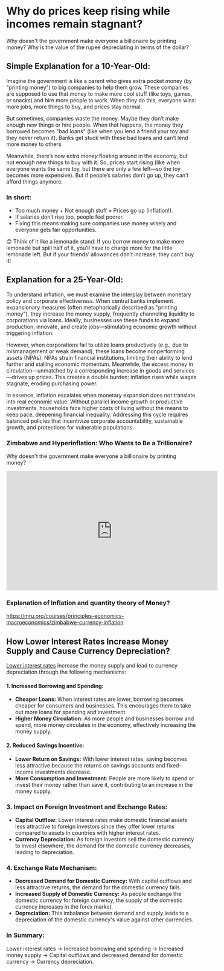 # Why do prices keep rising while incomes remain stagnant?

Why doesn't the government make everyone a billionaire by printing money? Why is the value of the rupee depreciating in terms of the dollar?



## Simple Explanation for a 10-Year-Old: 

Imagine the government is like a parent who gives extra pocket money (by "printing money") to big companies to help them grow. These companies are supposed to use that money to make more cool stuff (like toys, games, or snacks) and hire more people to work. When they do this, everyone wins: more jobs, more things to buy, and prices stay normal.  

But sometimes, companies waste the money. Maybe they don’t make enough new things or hire people. When that happens, the money they borrowed becomes "bad loans" (like when you lend a friend your toy and they never return it). Banks get stuck with these bad loans and can’t lend more money to others.  

Meanwhile, there’s now *extra money* floating around in the economy, but not enough new things to buy with it. So, prices start rising (like when everyone wants the same toy, but there are only a few left—so the toy becomes more expensive). But if people’s salaries don’t go up, they can’t afford things anymore.  

### In short:  
- Too much money + Not enough stuff = Prices go up (inflation!).  
- If salaries don’t rise too, people feel poorer.  
- Fixing this means making sure companies use money wisely and everyone gets fair opportunities.  

😊 Think of it like a lemonade stand: If you borrow money to make more lemonade but spill half of it, you’ll have to charge more for the little lemonade left. But if your friends’ allowances don’t increase, they can’t buy it!


## Explanation for a 25-Year-Old: 

To understand inflation, we must examine the interplay between monetary policy and corporate effectiveness. When central banks implement expansionary measures (often metaphorically described as "printing money"), they increase the money supply, frequently channeling liquidity to corporations via loans. Ideally, businesses use these funds to expand production, innovate, and create jobs—stimulating economic growth without triggering inflation.

However, when corporations fail to utilize loans productively (e.g., due to mismanagement or weak demand), these loans become nonperforming assets (NPAs). NPAs strain financial institutions, limiting their ability to lend further and stalling economic momentum. Meanwhile, the excess money in circulation—unmatched by a corresponding increase in goods and services—drives up prices. This creates a double burden: inflation rises while wages stagnate, eroding purchasing power.

In essence, inflation escalates when monetary expansion does not translate into real economic value. Without parallel income growth or productive investments, households face higher costs of living without the means to keep pace, deepening financial inequality. Addressing this cycle requires balanced policies that incentivize corporate accountability, sustainable growth, and protections for vulnerable populations.


### Zimbabwe and Hyperinflation: Who Wants to Be a Trillionaire?

Why doesn't the government make everyone a billionaire by printing money?

<iframe width="560" height="315" src="https://www.youtube.com/embed/78-BlZXm7wA?si=9wTRfR4VNdFz3pGa" title="YouTube video player" frameborder="0" allow="accelerometer; autoplay; clipboard-write; encrypted-media; gyroscope; picture-in-picture; web-share" referrerpolicy="strict-origin-when-cross-origin" allowfullscreen></iframe>

### Explanation of Inflation and quantity theory of Money?

<https://mru.org/courses/principles-economics-macroeconomics/zimbabwe-currency-inflation>


##  How Lower Interest Rates Increase Money Supply and Cause Currency Depreciation?

[Lower interest rates](https://www.bbc.com/news/articles/cly9jx0gve0o) increase the money supply and lead to currency depreciation through the following mechanisms:  

#### 1. **Increased Borrowing and Spending:**  
- **Cheaper Loans:** When interest rates are lower, borrowing becomes cheaper for consumers and businesses. This encourages them to take out more loans for spending and investment.  
- **Higher Money Circulation:** As more people and businesses borrow and spend, more money circulates in the economy, effectively increasing the money supply.  

####  2. **Reduced Savings Incentive:**  
- **Lower Return on Savings:** With lower interest rates, saving becomes less attractive because the returns on savings accounts and fixed-income investments decrease.  
- **More Consumption and Investment:** People are more likely to spend or invest their money rather than save it, contributing to an increase in the money supply.  

### 3. **Impact on Foreign Investment and Exchange Rates:**  
- **Capital Outflow:** Lower interest rates make domestic financial assets less attractive to foreign investors since they offer lower returns compared to assets in countries with higher interest rates.  
- **Currency Depreciation:** As foreign investors sell the domestic currency to invest elsewhere, the demand for the domestic currency decreases, leading to depreciation.  

### 4. **Exchange Rate Mechanism:**  
- **Decreased Demand for Domestic Currency:** With capital outflows and less attractive returns, the demand for the domestic currency falls.  
- **Increased Supply of Domestic Currency:** As people exchange the domestic currency for foreign currency, the supply of the domestic currency increases in the forex market.  
- **Depreciation:** This imbalance between demand and supply leads to a depreciation of the domestic currency's value against other currencies.  

### In Summary:  
Lower interest rates → Increased borrowing and spending → Increased money supply → Capital outflows and decreased demand for domestic currency → Currency depreciation.  





